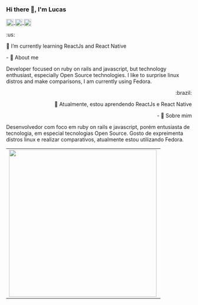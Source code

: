 ### Hi there 👋, I'm Lucas



<a href="https://github.com/brandaoplaster" target="blank">
 <img align="center" src="https://cdn.jsdelivr.net/npm/simple-icons@3.0.1/icons/linkedin.svg" alt="brandaoplaster" height="20" width="20" />
</a>

<a href="https://www.linkedin.com/in/lucas-plaster-204571143/" target="blank">
 <img align="center" src="https://cdn.jsdelivr.net/npm/simple-icons@3.0.1/icons/github.svg" alt="brandaoplaster" height="20" width="20" />
</a>

<a href="https://sourcerer.io/brandaoplaster" target="blank">
 <img align="center" src="https://cdn.jsdelivr.net/npm/simple-icons@3.0.1/icons/opensourceinitiative.svg" alt="brandaoplaster" height="20" width="20" />
</a>

<p align="left">
 :us:
</p>
<p align="left">
  🌱 I’m currently learning ReactJs and React Native 
</p>
<p align="left">
 - 💬 About me
 
 Developer focused on ruby on rails and javascript, but technology enthusiast, especially Open Source technologies.
 I like to surprise linux distros and make comparisons, I am currently using Fedora.
</p>

<p align="right">
 :brazil:
</p>
<p align="right">
  🌱 Atualmente, estou aprendendo ReactJs e React Native 
</p>
<p align="right">
 - 💬 Sobre mim 
 
Desenvolvedor com foco em ruby on rails e javascript, porém entusiasta de tecnologia, em especial tecnologias Open Source.
Gosto de expreimenta distros linux e realizar comparativos, atualmente estou utilizando Fedora.
</p>

<center>
 <table>
   <tr>
       <td><img width="400px" align="left" src="https://github-readme-stats.vercel.app/api/top-langs/?username=brandaoplaster&hide=html&layout=compact" /></td>
   </tr>   
 </table>
</center>

<!--
**brandaoplaster/brandaoplaster** is a ✨ _special_ ✨ repository because its `README.md` (this file) appears on your GitHub profile.
<p align="center"> 
 <img src="https://github-readme-stats.vercel.app/api?username=brandaoplaster&show_icons=true" alt="brandaoplaster" /> 
</p>
<p align="left">
 <img src="https://komarev.com/ghpvc/?username=brandaoplaster" alt="brandaoplaster" /> 
</p>

Here are some ideas to get you started:

- 🔭 I’m currently working on ...
- 👯 I’m looking to collaborate on ...
- 🤔 I’m looking for help with ...
- 💬 Ask me about ...
- 📫 How to reach me: ...
- 😄 Pronouns: ...
- ⚡ Fun fact: ...
-->


